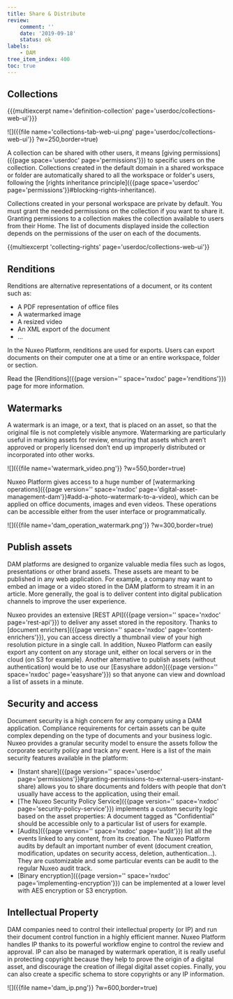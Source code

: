 ```yaml
---
title: Share & Distribute
review:
    comment: ''
    date: '2019-09-18'
    status: ok
labels:
    - DAM
tree_item_index: 400
toc: true
---
```


## Collections

{{{multiexcerpt name='definition-collection' page='userdoc/collections-web-ui'}}}

![]({{file name='collections-tab-web-ui.png' page='userdoc/collections-web-ui'}} ?w=250,border=true)

A collection can be shared with other users, it means [giving permissions]({{page space='userdoc' page='permissions'}}) to specific users on the collection. Collections created in the default domain in a shared workspace or folder are automatically shared to all the workspace or folder's users, following the [rights inheritance principle]({{page space='userdoc' page='permissions'}}#blocking-rights-inheritance).

Collections created in your personal workspace are private by default. You must grant the needed permissions on the collection if you want to share it. Granting permissions to a collection makes the collection available to users from their Home. The list of documents displayed inside the collection depends on the permissions of the user on each of the documents.

{{multiexcerpt 'collecting-rights' page='userdoc/collections-web-ui'}}

##  Renditions

Renditions are alternative representations of a document, or its content such as:

*   A PDF representation of office files
*   A watermarked image
*   A resized video
*   An XML export of the document
*   ...

In the Nuxeo Platform, renditions are used for exports. Users can export documents on their computer one at a time or an entire workspace, folder or section.

Read the [Renditions]({{page version='' space='nxdoc' page='renditions'}}) page for more information.

##  Watermarks

A watermark is an image, or a text, that is placed on an asset, so that the original file is not completely visible anymore. Watermarking are particularly useful in marking assets for review, ensuring that assets which aren’t approved or properly licensed don’t end up improperly distributed or incorporated into other works.

![]({{file name='watermark_video.png'}} ?w=550,border=true)

Nuxeo Platform gives access to a huge number of [watermarking operations]({{page version='' space='nxdoc' page='digital-asset-management-dam'}}#add-a-photo-watermark-to-a-video), which can be applied on office documents, images and even videos. These operations can be accessible either from the user interface or programmatically.

![]({{file name='dam_operation_watermark.png'}} ?w=300,border=true)

## Publish assets

 DAM platforms are designed to organize valuable media files such as logos, presentations or other brand assets. These assets are meant to be published in any web application. For example, a company may want to embed an image or a video stored in the DAM platform to stream it in an article. More generally, the goal is to deliver content into digital publication channels to improve the user experience.

 Nuxeo provides an extensive [REST API]({{page version='' space='nxdoc' page='rest-api'}}) to deliver any asset stored in the repository. Thanks to [document enrichers]({{page version='' space='nxdoc' page='content-enrichers'}}), you can access directly a thumbnail view of your high resolution picture in a single call. In addition, Nuxeo Platform can easily export any content on any storage unit, either on local servers or in the cloud (on S3 for example). Another alternative to publish assets (without authentication) would be to use our [Easyshare addon]({{page version='' space='nxdoc' page='easyshare'}}) so that anyone can view and download a list of assets in a minute.

## Security and access

Document security is a high concern for any company using a DAM application. Compliance requirements for certain assets can be quite complex depending on the type of documents and your business logic. Nuxeo provides a granular security model to ensure the assets follow the corporate security policy and track any event. Here is a list of the main security features available in the platform:

- [Instant share]({{page version='' space='userdoc' page='permissions'}}#granting-permissions-to-external-users-instant-share) allows you to share documents and folders with people that don't usually have access to the application, using their email.
- [The Nuxeo Security Policy Service]({{page version='' space='nxdoc' page='security-policy-service'}}) implements a custom security logic based on the asset properties: A document tagged as "Confidential" should be accessible only to a particular list of users for example.
- [Audits]({{page version='' space='nxdoc' page='audit'}}) list all the events linked to any content, from its creation. The Nuxeo Platform audits by default an important number of event (document creation, modification, updates on security access, deletion, authentication...). They are customizable and some particular events can be audit to the regular Nuxeo audit track.
- [Binary encryption]({{page version='' space='nxdoc' page='implementing-encryption'}}) can be implemented at a lower level with AES encryption or S3 encryption.

## Intellectual Property

DAM companies need to control their intellectual property (or IP) and run their document control function in a highly efficient manner. Nuxeo Platform handles IP thanks to its powerful workflow engine to control the review and approval. IP can also be managed by watermark operation, it is really useful in protecting copyright because they help to prove the origin of a digital asset, and discourage the creation of illegal digital asset copies. Finally, you can also create a specific schema to store copyrights or any IP information.

![]({{file name='dam_ip.png'}} ?w=600,border=true)
